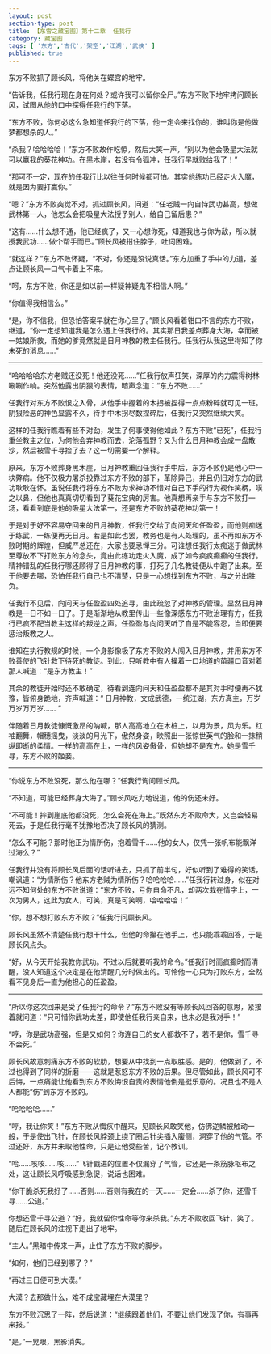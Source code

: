 ```yaml
---
layout: post
section-type: post
title: 【东雪之藏宝图】第十二章  任我行
category: 藏宝图
tags: [ '东方','古代','架空','江湖','武侠' ]
published: true
---
```

东方不败抓了顾长风，将他关在蝶宫的地牢。

“告诉我，任我行现在身在何处？或许我可以留你全尸。”东方不败下地牢拷问顾长风，试图从他的口中探得任我行的下落。

“东方不败，你何必这么急知道任我行的下落，他一定会来找你的，谁叫你是他做梦都想杀的人。”

“杀我？哈哈哈哈！”东方不败故作吃惊，然后大笑一声，“别以为他会吸星大法就可以赢我的葵花神功。在黑木崖，若没有令狐冲，任我行早就败给我了！”

“那可不一定，现在的任我行比以往任何时候都可怕。其实他练功已经走火入魔，就是因为要打赢你。”

“嗯？”东方不败突觉不对，抓过顾长风，问道：“任老贼一向自恃武功甚高，想做武林第一人，他怎么会把吸星大法授予别人，给自己留后患？”

“这有……什么想不通，他已经疯了，又一心想你死，知道我也与你为敌，所以就授我武功……做个帮手而已。”顾长风被拑住脖子，吐词困难。

“就这样？”东方不败怀疑，“不对，你还是没说真话。”东方加重了手中的力道，差点让顾长风一口气卡着上不来。

“呵，东方不败，你还是如以前一样疑神疑鬼不相信人啊。”

“你值得我相信么。”

“是，你不信我，但恐怕答案早就在你心里了。”顾长风看着钳口不言的东方不败，继道，“你一定想知道我是怎么遇上任我行的。其实那日我差点葬身大海，幸而被一姑娘所救，而她的爹竟然就是日月神教的教主任我行。任我行从我这里得知了你未死的消息……”
****

“哈哈哈哈东方老贼还没死！他还没死……”任我行放声狂笑，深厚的内力震得树林唰唰作响。突然他露出阴狠的表情，暗声念道：“东方不败……”

任我行对东方不败恨之入骨，从他手中握着的木拐被捏得一点点粉碎就可见一斑。阴狠险恶的神色显露不久，待手中木拐尽数捏碎后，任我行又突然继续大笑。

这样的任我行瞧着有些不对劲，发生了何事使得他如此？东方不败“已死”，任我行重坐教主之位，为何他会弃神教而去，沦落孤野？又为什么日月神教会成一盘散沙，然后被雪千寻捡了去？这一切需要一个解释。

原来，东方不败葬身黑木崖，日月神教重回任我行手中后，东方不败仍是他心中一块弊病。他不仅极力屠杀投靠过东方不败的部下，革除异己，并且仍旧对东方的武功耿耿在怀。虽说任我行将东方不败为求神功不惜对自己下手的行为视作笑柄，噗之以鼻，但他也真真切切看到了葵花宝典的厉害。他真想再亲手与东方不败打一场，看看到底是他的吸星大法第一，还是东方不败的葵花神功第一！

于是对于好不容易夺回来的日月神教，任我行交给了向问天和任盈盈，而他则痴迷于练武，一练便再无日月。若是如此也罢，教务也是有人处理的，虽不再如东方不败时期的辉煌，但威严总还在，大家也要忌惮三分。可谁想任我行太痴迷于做武林至尊放不下打败东方的念头，竟由此练功走火入魔，成了如今疯疯癫癫的任我行。精神错乱的任我行哪还顾得了日月神教的事，打死了几名教徒便从中跑了出来。至于他要去哪，恐怕任我行自己也不清楚，只是一心想找到东方不败，与之分出胜负。

任我行不见后，向问天与任盈盈四处追寻，由此疏忽了对神教的管理。显然日月神教是一日不如一日了。于是渐渐地从教里传出一些像深感东方不败治理有方，任我行已疯不配当教主这样的叛逆之声。任盈盈与向问天听了自是不能容忍，当即便要惩治叛教之人。

谁知在执行教规的时候，一个身影像极了东方不败的人闯入日月神教，并用东方不败善使的飞针救下待死的教徒。到此，只听教中有人操着一口地道的苗疆口音对着那人喊道：“是东方教主！”

其余的教徒开始时还不敢确定，待看到连向问天和任盈盈都不是其对手时便再不犹豫，皆俯身跪地，齐声喊道：“ 日月神教，文成武德，一统江湖，东方真主，万岁万岁万万岁…… ”

伴随着日月教徒慷慨激昂的呐喊，那人高高地立在木桩上，以月为景，风为乐。红袖翻舞，帽穗摇曳，淡淡的月光下，傲然身姿，映照出一张惊世英气的脸和一抹稍纵即逝的柔情。一样的高高在上，一样的风姿傲骨，但她却不是东方。她是雪千寻，东方不败的姬妾。
****

“你说东方不败没死，那么他在哪？”任我行询问顾长风。

“不知道，可能已经葬身大海了。”顾长风吃力地说道，他的伤还未好。

“不可能！摔到崖底他都没死，怎么会死在海上。”既然东方不败命大，又岂会轻易死去，于是任我行毫不犹豫地否决了顾长风的猜测。

“怎么不可能？那时他正为情所伤，抱着雪千……他的女人，仅凭一张帆布能飘洋过海么？”

任我行并没有将顾长风后面的话听进去，只抓了前半句，好似听到了难得的笑话，嘲讽道：“为情所伤？他东方老贼为情所伤？哈哈哈哈……”任我行转过身，似在对远不知何处的东方不败说道：“东方不败，亏你自命不凡，却两次栽在情字上，一次为男人，这此为女人，可笑，真是可笑啊，哈哈哈哈！”

“你，想不想打败东方不败？”任我行问顾长风。

顾长风虽然不清楚任我行想干什么，但他的命攥在他手上，也只能乖乖回答，于是顾长风点头。

“好，从今天开始我教你武功。不过以后就要听我的命令。”任我行时而疯癫时而清醒，没人知道这个决定是在他清醒几分时做出的。可怜他一心只为打败东方，全然看不见身后一直为他担心的任盈盈。
****

“所以你这次回来是受了任我行的命令？”东方不败没有等顾长风回答的意思，紧接着就问道：“只可惜你武功太差，即使他任我行亲自来，也未必是我对手！”

“哼，你是武功高强，但是又如何？你连自己的女人都救不了，若不是你，雪千寻不会死。”

顾长风故意刺痛东方不败的软肋，想要从中找到一点取胜感。是的，他做到了，不过也得到了同样的折磨——这就是惹怒东方不败的后果。但尽管如此，顾长风可不后悔，一点痛能让他看到东方不败悔恨自责的表情他倒是挺乐意的。况且也不是人人都能“伤”到东方不败的。

“哈哈哈哈……”

“哼，我让你笑！”东方不败从悔疚中醒来，见顾长风敢笑他，仿佛逆鳞被触动一般，于是使出飞针，在顾长风脖颈上绕了圈后针尖插入腹侧，洞穿了他的气管。不过还好，东方并未取他性命，只是让他受些苦，记个教训。

“哈……咳咳……咳……”飞针戳进的位置不仅漏穿了气管，它还是一条筋脉枢布之处，这让顾长风呼吸感到急促，说话也困难。

“你干脆杀死我好了……否则……否则有我在的一天……一定会……杀了你，还雪千寻……公道。”

你想还雪千寻公道？“好，我就留你性命等你来杀我。”东方不败收回飞针，笑了。随后在顾长风的注视下走出了地牢。

“主人。”黑暗中传来一声，止住了东方不败的脚步。

“如何，他们已经到哪了？”

“再过三日便可到大漠。”

大漠？去那做什么，难不成宝藏埋在大漠里？

东方不败沉思了一阵，然后说道：“继续跟着他们，不要让他们发现了你，有事再来报。”

“是。”一晃眼，黑影消失。
